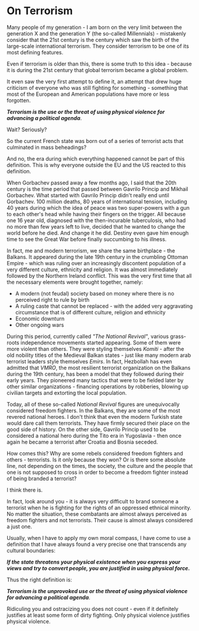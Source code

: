 # On Terrorism

Many people of my generation - I am born on the very limit between the generation X and the generation Y (the so-called Millennials) - mistakenly consider that the 21st century is the century which saw the birth of the large-scale international terrorism. They consider terrorism to be one of its most defining features.

Even if terrorism is older than this, there is some truth to this idea - because it is during the 21st century that global terrorism became a global problem.

It even saw the very first attempt to define it, an attempt that drew huge criticism of everyone who was still fighting for something - something that most of the European and American populations have more or less forgotten.

***Terrorism is the use or the threat of using physical violence for advancing a political agenda***.

Wait? Seriously?

So the current French state was born out of a series of terrorist acts that culminated in mass beheadings?

And no, the era during which everything happened cannot be part of this definition. This is why everyone outside the EU and the US reacted to this definition.

When Gorbachev passed away a few months ago, I said that the 20th century is the time period that passed between Gavrilo Princip and Mikhail Gorbachev. What started with Gavrilo Princip didn't really end until Gorbachev. 100 million deaths, 80 years of international tension, including 40 years during which the idea of peace was two super-powers with a gun to each other's head while having their fingers on the trigger. All because one 16 year old, diagnosed with the then-incurable tuberculosis, who had no more than few years left to live, decided that he wanted to change the world before he died. And change it he did. Destiny even gave him enough time to see the Great War before finally succumbing to his illness.

In fact, me and modern terrorism, we share the same birthplace - the Balkans. It appeared during the late 19th century in the crumbling Ottoman Empire - which was ruling over an increasingly discontent population of a very different culture, ethnicity and religion. It was almost immediately followed by the Northern Ireland conflict. This was the very first time that all the necessary elements were brought together, namely:
* A modern (not feudal) society based on money where there is no perceived right to rule by birth
* A ruling caste that cannot be replaced - with the added very aggravating circumstance that is of different culture, religion and ethnicity
* Economic downturn
* Other ongoing wars

During this period, currently called *"The National Revival"*, various grass-roots independence movements started appearing. Some of them were more violent than others. They were styling themselves *Komiti* - after the old nobility titles of the Medieval Balkan states - just like many modern arab terrorist leaders style themselves *Emirs*. In fact, Hezbollah has even admitted that *VMRO*, the most resilient terrorist organization on the Balkans during the 19th century, has been a model that they followed during their early years. They pioneered many tactics that were to be fielded later by other similar organizations - financing operations by robberies, blowing up civilian targets and extorting the local population.

Today, all of these so-called *National Revival* figures are unequivocally considered freedom fighters. In the Balkans, they are some of the most revered national heroes. I don't think that even the modern Turkish state would dare call them terrorists. They have firmly secured their place on the good side of history. On the other side, Gavrilo Princip used to be considered a national hero during the Tito era in Yugoslavia - then once again he became a terrorist after Croatia and Bosnia seceded.

How comes this? Why are some rebels considered freedom fighters and others - terrorists. Is it only because they won? Or is there some absolute line, not depending on the times, the society, the culture and the people that one is not supposed to cross in order to become a freedom fighter instead of being branded a terrorist?

I think there is.

In fact, look around you - it is always very difficult to brand someone a terrorist when he is fighting for the rights of an oppressed ethnical minority. No matter the situation, these combatants are almost always perceived as freedom fighters and not terrorists. Their cause is almost always considered a just one.

Usually, when I have to apply my own moral compass, I have come to use a definition that I have always found a very precise one that transcends any cultural boundaries:

***If the state threatens your physical existence when you express your views and try to convert people, you are justified in using physical force.***

Thus the right definition is:

***Terrorism is the unprovoked use or the threat of using physical violence for advancing a political agenda***.

Ridiculing you and ostracizing you does not count - even if it definitely justifies at least some form of dirty fighting. Only physical violence justifies physical violence.
